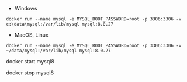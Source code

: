 * Windows

```
docker run --name mysql -e MYSQL_ROOT_PASSWORD=root -p 3306:3306 -v c:\data\mysql:/var/lib/mysql mysql:8.0.27
```

* MacOS, Linux
```
docker run --name mysql -e MYSQL_ROOT_PASSWORD=root -p 3306:3306 -v ~/data/mysql:/var/lib/mysql mysql:8.0.27
```


docker start mysql8

docker stop mysql8
